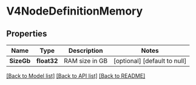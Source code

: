 # V4NodeDefinitionMemory

## Properties
Name | Type | Description | Notes
------------ | ------------- | ------------- | -------------
**SizeGb** | **float32** | RAM size in GB | [optional] [default to null]

[[Back to Model list]](../README.md#documentation-for-models) [[Back to API list]](../README.md#documentation-for-api-endpoints) [[Back to README]](../README.md)


